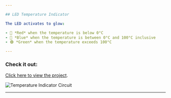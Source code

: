```yaml
---

## LED Temperature Indicator

The LED activates to glow:

- 🔴 *Red* when the temperature is below 0°C
- 🔵 *Blue* when the temperature is between 0°C and 100°C inclusive
- 🟢 *Green* when the temperature exceeds 100°C

---
```


### Check it out:

[Click here to view the project](https://www.tinkercad.com/things/l3S5O30nID3-rbg-temperature-indicator/).

![Temperature Indicator Circuit](https://csg.tinkercad.com/things/l3S5O30nID3/t725.png?rev=1720616060694000000&s=&v=1&type=circuits)

---